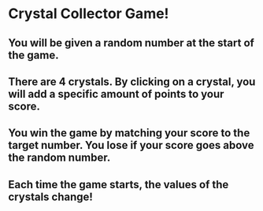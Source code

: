 # Crystal Collector Game!
## You will be given a random number at the start of the game.
## There are 4 crystals. By clicking on a crystal, you will add a specific amount of points to your score.
## You win the game by matching your score to the target number. You lose if your score goes above the random number.
## Each time the game starts, the values of the crystals change!
